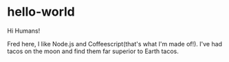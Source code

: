 # hello-world

Hi Humans!

Fred here, I like Node.js and Coffeescript(that's what I'm made of!).
I've had tacos on the moon and find them far superior to Earth tacos.